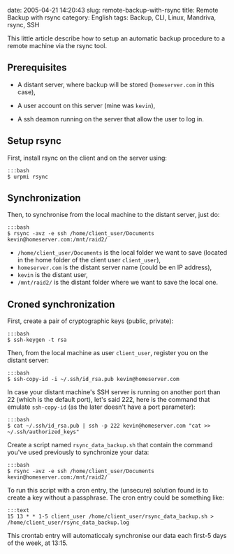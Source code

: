 date: 2005-04-21 14:20:43
slug: remote-backup-with-rsync
title: Remote Backup with rsync
category: English
tags: Backup, CLI, Linux, Mandriva, rsync, SSH

This little article describe how to setup an automatic backup procedure to a remote machine via the rsync tool.

## Prerequisites

  * A distant server, where backup will be stored (`homeserver.com` in this case),

  * A user account on this server (mine was `kevin`),

  * A ssh deamon running on the server that allow the user to log in.

## Setup rsync

First, install rsync on the client and on the server using:

    :::bash
    $ urpmi rsync

## Synchronization

Then, to synchronise from the local machine to the distant server, just do:

    :::bash
    $ rsync -avz -e ssh /home/client_user/Documents kevin@homeserver.com:/mnt/raid2/

  * `/home/client_user/Documents` is the local folder we want to save (located in the home folder of the client user `client_user`),
  * `homeserver.com` is the distant server name (could be en IP address),
  * `kevin` is the distant user,
  * `/mnt/raid2/` is the distant folder where we want to save the local one.

## Croned synchronization

First, create a pair of cryptographic keys (public, private):

    :::bash
    $ ssh-keygen -t rsa

Then, from the local machine as user `client_user`, register you on the distant server:

    :::bash
    $ ssh-copy-id -i ~/.ssh/id_rsa.pub kevin@homeserver.com

In case your distant machine's SSH server is running on another port than 22 (which is the default port), let's said 222, here is the command that emulate `ssh-copy-id` (as the later doesn't have a port parameter):

    :::bash
    $ cat ~/.ssh/id_rsa.pub | ssh -p 222 kevin@homeserver.com "cat >> ~/.ssh/authorized_keys"

Create a script named `rsync_data_backup.sh` that contain the command you've used previously to synchronize your data:

    :::bash
    $ rsync -avz -e ssh /home/client_user/Documents kevin@homeserver.com:/mnt/raid2/

To run this script with a cron entry, the (unsecure) solution found is to create a key without a passphrase. The cron entry could be something like:

    :::text
    15 13 * * 1-5 client_user /home/client_user/rsync_data_backup.sh > /home/client_user/rsync_data_backup.log

This crontab entry will automaticcaly synchronise our data each first-5 days of the week, at 13:15.
